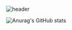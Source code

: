 ![header](https://Wonseok's.vercel.app/api?type=wave&color=auto&height=300&section=header&text=capsule%20render&fontSize=90)

<!--
**jws020501/jws020501** is a ✨ _special_ ✨ repository because its `README.md` (this file) appears on your GitHub profile.

Here are some ideas to get you started:

- 🔭 I’m currently working on ...
- 🌱 I’m currently learning ...
- 👯 I’m looking to collaborate on ...
- 🤔 I’m looking for help with ...
- 💬 Ask me about ...
- 📫 How to reach me: ...
- 😄 Pronouns: ...
- ⚡ Fun fact: ...
-->

![Anurag's GitHub stats](https://github-readme-stats.vercel.app/api?username=jws020501&show_icons=true&theme=radical)
